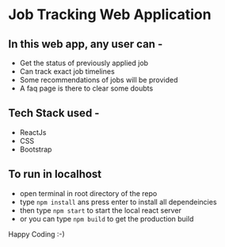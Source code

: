 # Job Tracking Web Application

## In this web app, any user can -
- Get the status of previously applied job
- Can track exact job timelines
- Some recommendations of jobs will be provided
- A faq page is there to clear some doubts

## Tech Stack used -
- ReactJs
- CSS
- Bootstrap

## To run in localhost
- open terminal in root directory of the repo
- type `npm install` ans press enter to install all dependeincies
- then type `npm start` to start the local react server
- or you can type `npm build` to get the production build

Happy Coding :-)
